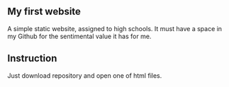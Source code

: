 ## My first website
A simple static website, assigned to high schools. It must have a space in my Github for the sentimental value it has for me.

## Instruction
Just download repository and open one of html files.
